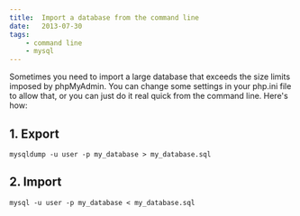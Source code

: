 ```yaml
---
title:  Import a database from the command line
date:   2013-07-30
tags:
    - command line
    - mysql
---
```


Sometimes you need to import a large database that exceeds the size limits imposed by phpMyAdmin. You can change some settings in your php.ini file to allow that, or you can just do it real quick from the command line. Here's how:

## 1. Export

```shell
mysqldump -u user -p my_database > my_database.sql
```

## 2. Import

```shell
mysql -u user -p my_database < my_database.sql
```
